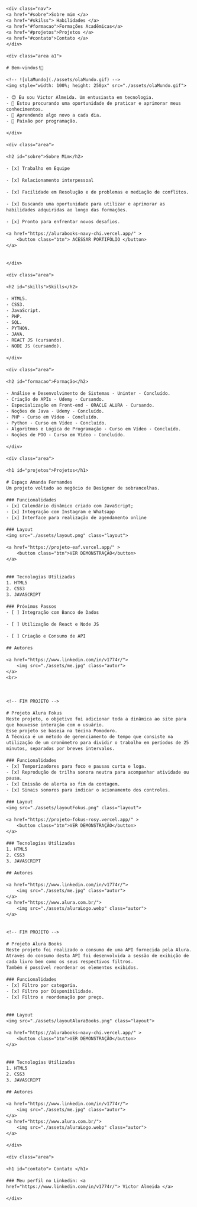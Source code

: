 

    <div class="nav"> 
    <a href="#sobre">Sobre mim </a>
    <a href="#skilss"> Habilidades </a>
    <a href="#formacao">Formações Acadêmicas</a>
    <a href="#projetos">Projetos </a>
    <a href="#contato">Contato </a>
    </div>

    <div class="area a1">

    # Bem-vindos!👋

    <!-- ![olaMundo](./assets/olaMundo.gif) -->
    <img style="width: 100%; height: 250px" src="./assets/olaMundo.gif">

    - 😊 Eu sou Victor Almeida. Um entusiasta em tecnologia.
    - 👀 Estou procurando uma oportunidade de praticar e aprimorar meus conhecimentos.
    - 🌱 Aprendendo algo novo a cada dia.
    - 💞️ Paixão por programação.

    </div>

    <div class="area">

    <h2 id="sobre">Sobre Mim</h2>

    - [x] Trabalho em Equipe

    - [x] Relacionamento interpessoal

    - [x] Facilidade em Resolução e de problemas e mediação de conflitos.

    - [x] Buscando uma oportunidade para utilizar e aprimorar as habilidades adquiridas ao longo das formações.

    - [x] Pronto para enfrentar novos desafios.

    <a href="https://alurabooks-navy-chi.vercel.app/" >
        <button class="btn"> ACESSAR PORTIFÓLIO </button> 
    </a>


    </div>

    <div class="area">

    <h2 id="skills">Skills</h2>

    - HTML5.
    - CSS3.
    - JavaScript.
    - PHP.
    - SQL.
    - PYTHON.
    - JAVA.
    - REACT JS (cursando).
    - NODE JS (cursando).

    </div>

    <div class="area">

    <h2 id="formacao">Formação</h2>

    - Análise e Desenvolvimento de Sistemas - Uninter - Concluído.
    - Criação de APIs - Udemy - Cursando.
    - Especialização em Front-end - ORACLE ALURA - Cursando.
    - Noções de Java - Udemy - Concluído.
    - PHP - Curso em Vídeo - Concluído.
    - Python - Curso em Vídeo - Concluído.
    - Algoritmos e Lógica de Programação - Curso em Vídeo - Concluído.
    - Noções de POO - Curso em Vídeo - Concluído.

    </div>

    <div class="area">

    <h1 id="projetos">Projetos</h1>

    # Espaço Amanda Fernandes
    Um projeto voltado ao negócio de Designer de sobrancelhas.

    ### Funcionalidades
    - [x] Calendário dinâmico criado com JavaScript;
    - [x] Integração com Instagram e Whatsapp
    - [x] Interface para realização de agendamento online

    ### Layout
    <img src="./assets/layout.png" class="layout">

    <a href="https://projeto-eaf.vercel.app/" >
        <button class="btn">VER DEMONSTRAÇÃO</button> 
    </a>


    ### Tecnologias Utilizadas
    1. HTML5
    2. CSS3
    3. JAVASCRIPT

    ### Próximos Passos
    - [ ] Integração com Banco de Dados

    - [ ] Utilização de React e Node JS

    - [ ] Criação e Consumo de API

    ## Autores

    <a href="https://www.linkedin.com/in/v1774r/">
        <img src="./assets/me.jpg" class="autor">
    </a>
    <br>



    <!-- FIM PROJETO -->

    # Projeto Alura Fokus
    Neste projeto, o objetivo foi adicionar toda a dinâmica ao site para que houvesse interação com o usuário.
    Esse projeto se baseia na técina Pomodoro.
    A Técnica é um método de gerenciamento de tempo que consiste na utilização de um cronômetro para dividir o trabalho em períodos de 25 minutos, separados por breves intervalos.

    ### Funcionalidades
    - [x] Temporizadores para foco e pausas curta e loga.
    - [x] Reprodução de trilha sonora neutra para acompanhar atividade ou pausa.
    - [x] Emissão de alerta ao fim da contagem.
    - [x] Sinais sonoros para indicar o acionamento dos controles.

    ### Layout
    <img src="./assets/layoutFokus.png" class="layout">

    <a href="https://projeto-fokus-rosy.vercel.app/" >
        <button class="btn">VER DEMONSTRAÇÃO</button> 
    </a>

    ### Tecnologias Utilizadas
    1. HTML5
    2. CSS3
    3. JAVASCRIPT

    ## Autores

    <a href="https://www.linkedin.com/in/v1774r/">
        <img src="./assets/me.jpg" class="autor">
    </a>
    <a href="https://www.alura.com.br/">
        <img src="./assets/aluraLogo.webp" class="autor">
    </a>


    <!-- FIM PROJETO -->

    # Projeto Alura Books
    Neste projeto foi realizado o consumo de uma API fornecida pela Alura.
    Através do consumo desta API foi desenvolvida a sessão de exibição de cada livro bem como os seus respectivos filtros. 
    Também é possível reordenar os elementos exibidos.

    ### Funcionalidades
    - [x] Filtro por categoria.
    - [x] Filtro por Disponibilidade.
    - [x] Filtro e reordenação por preço.


    ### Layout
    <img src="./assets/layoutAluraBooks.png" class="layout">

    <a href="https://alurabooks-navy-chi.vercel.app/" >
        <button class="btn">VER DEMONSTRAÇÃO</button> 
    </a>


    ### Tecnologias Utilizadas
    1. HTML5
    2. CSS3
    3. JAVASCRIPT

    ## Autores

    <a href="https://www.linkedin.com/in/v1774r/">
        <img src="./assets/me.jpg" class="autor">
    </a>
    <a href="https://www.alura.com.br/">
        <img src="./assets/aluraLogo.webp" class="autor">
    </a>

    </div>

    <div class="area">

    <h1 id="contato"> Contato </h1>

    ### Meu perfil no Linkedin: <a href="https://www.linkedin.com/in/v1774r/"> Victor Almeida </a>

    </div>
